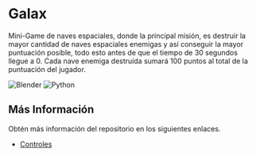 # Galax

Mini-Game de naves espaciales, donde la principal misión, es destruir la mayor cantidad de naves espaciales enemigas y así conseguir la mayor puntuación posible, todo esto antes de que el tiempo de 30 segundos llegue a 0. Cada nave enemiga destruída sumará 100 puntos al total de la puntuación del jugador.

![Blender](https://img.shields.io/badge/Blender-v2.76-blue)
![Python](https://img.shields.io/badge/Python-v3.5-blue)

## Más Información

Obtén más información del repositorio en los siguientes enlaces.

- [Controles](https://gist.githubusercontent.com/laloinsane/3210b420080d09d33f5fdd04e6564933/raw/295b248d3dc3f4f88f935cd89fd22a1b6289205c/galax-controles.md)
